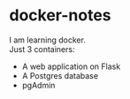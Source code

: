 # docker-notes

I am learning docker. <br>
Just 3 containers:

- A web application on Flask
- A Postgres database
- pgAdmin
